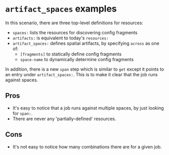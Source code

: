 # `artifact_spaces` examples

In this scenario, there are three top-level definitions for resources:

* `spaces:` lists the resources for discovering config fragments
* `artifacts:` is equivalent to today's `resources:`
* `artifact_spaces:` defines spatial artifacts, by specifying `across` as one of:
  * `[fragments]` to statically define config fragments
  * `space-name` to dynamically determine config fragments

In addition, there is a new `span` step which is similar to `get` except it points to an entry under `artifact_spaces:`. This is to make it clear that the job runs against spaces.

## Pros

* It's easy to notice that a job runs against multiple spaces, by just looking for `span:`.
* There are never any 'partially-defined' resources.

## Cons

* It's not easy to notice how many combinations there are for a given job.